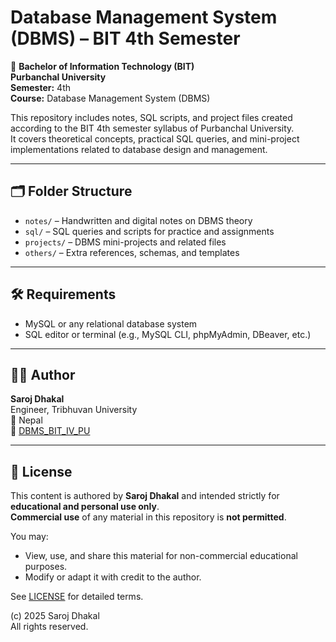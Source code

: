 # Database Management System (DBMS) – BIT 4th Semester

📘 **Bachelor of Information Technology (BIT)**  
**Purbanchal University**  
**Semester:** 4th  
**Course:** Database Management System (DBMS)

This repository includes notes, SQL scripts, and project files created according to the BIT 4th semester syllabus of Purbanchal University.  
It covers theoretical concepts, practical SQL queries, and mini-project implementations related to database design and management.

---

## 🗂️ Folder Structure

- `notes/` – Handwritten and digital notes on DBMS theory  
- `sql/` – SQL queries and scripts for practice and assignments  
- `projects/` – DBMS mini-projects and related files  
- `others/` – Extra references, schemas, and templates  

---

## 🛠️ Requirements

- MySQL or any relational database system  
- SQL editor or terminal (e.g., MySQL CLI, phpMyAdmin, DBeaver, etc.)

---

## 👨‍💻 Author

**Saroj Dhakal**  
Engineer, Tribhuvan University  
📍 Nepal  
🔗 [DBMS_BIT_IV_PU](https://github.com/dsarojdhakal/DBMS_BIT_IV_PU)

---

## 📄 License

This content is authored by **Saroj Dhakal** and intended strictly for **educational and personal use only**.  
**Commercial use** of any material in this repository is **not permitted**.

You may:
- View, use, and share this material for non-commercial educational purposes.
- Modify or adapt it with credit to the author.

See [LICENSE](./LICENSE) for detailed terms.

(c) 2025 Saroj Dhakal  
All rights reserved.

